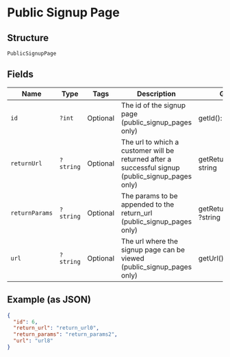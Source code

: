 
# Public Signup Page

## Structure

`PublicSignupPage`

## Fields

| Name | Type | Tags | Description | Getter | Setter |
|  --- | --- | --- | --- | --- | --- |
| `id` | `?int` | Optional | The id of the signup page (public_signup_pages only) | getId(): ?int | setId(?int id): void |
| `returnUrl` | `?string` | Optional | The url to which a customer will be returned after a successful signup (public_signup_pages only) | getReturnUrl(): ?string | setReturnUrl(?string returnUrl): void |
| `returnParams` | `?string` | Optional | The params to be appended to the return_url (public_signup_pages only) | getReturnParams(): ?string | setReturnParams(?string returnParams): void |
| `url` | `?string` | Optional | The url where the signup page can be viewed (public_signup_pages only) | getUrl(): ?string | setUrl(?string url): void |

## Example (as JSON)

```json
{
  "id": 6,
  "return_url": "return_url0",
  "return_params": "return_params2",
  "url": "url8"
}
```

